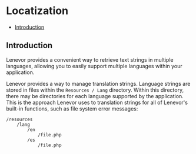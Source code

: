 # Locatization

- [Introduction](#introduction)

<a name="instroduction"></a>
## Introduction

Lenevor provides a convenient way to retrieve text strings in multiple languages, allowing you to easily support multiple languages within your application.

Lenevor provides a way to manage translation strings. Language strings are stored in files within the `Resources / Lang` directory. Within this directory, there may be directories for each language supported by the application. This is the approach Lenevor uses to translation strings for all of Lenevor's built-in functions, such as file system error messages:

    /resources
        /lang
            /en
                /file.php
            /es
                /file.php
